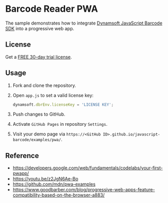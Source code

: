 # Barcode Reader PWA 

The sample demonstrates how to integrate [Dynamsoft JavaScript Barcode SDK](https://www.dynamsoft.com/Products/barcode-recognition-javascript.aspx) into a progressive web app.

## License
Get a [FREE 30-day trial license](https://www.dynamsoft.com/CustomerPortal/Portal/Triallicense.aspx).

## Usage
1. Fork and clone the repository.
2. Open `app.js` to set a valid license key:

    ```js
    dynamsoft.dbrEnv.licenseKey = 'LICENSE KEY';
    ```
3. Push changes to GitHub.
4. Activate `GitHub Pages` in repository `Settings`.
5. Visit your demo page via `https://<GitHub ID>.github.io/javascript-barcode/examples/pwa/`.

## Reference
- https://developers.google.com/web/fundamentals/codelabs/your-first-pwapp/
- https://youtu.be/z2JgN6Ae-Bo
- https://github.com/mdn/pwa-examples
- https://www.goodbarber.com/blog/progressive-web-apps-feature-compatibility-based-on-the-browser-a883/
